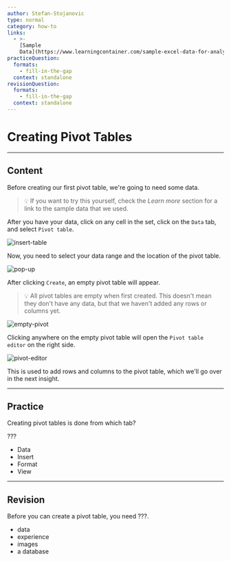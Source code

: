```yaml
---
author: Stefan-Stojanovic
type: normal
category: how-to
links:
  - >-
    [Sample
    Data](https://www.learningcontainer.com/sample-excel-data-for-analysis#Sample_Xlsx_file_download-2){website}
practiceQuestion:
  formats:
    - fill-in-the-gap
  context: standalone
revisionQuestion:
  formats:
    - fill-in-the-gap
  context: standalone
---
```


# Creating Pivot Tables


---

## Content

Before creating our first pivot table, we're going to need some data.

> 💡 If you want to try this yourself, check the *Learn more* section for a link to the sample data that we used.

After you have your data, click on any cell in the set, click on the `Data` tab, and select `Pivot table`.

![insert-table](https://img.enkipro.com/d91fb106421a2e6b0a2453cea7dd2bab.png)

Now, you need to select your data range and the location of the pivot table.

![pop-up](https://img.enkipro.com/e6ae460f8ec0db4e181cee8759def441.png)

After clicking `Create`, an empty pivot table will appear.

> 💡 All pivot tables are empty when first created. This doesn't mean they don't have any data, but that we haven't added any rows or columns yet.

![empty-pivot](https://img.enkipro.com/5b9d14b825b7479c748c8133433ac677.png)

Clicking anywhere on the empty pivot table will open the `Pivot table editor` on the right side.

![pivot-editor](https://img.enkipro.com/a195da10b5b4832c018064ac85dd2a59.png)

This is used to add rows and columns to the pivot table, which we'll go over in the next insight.


---

## Practice

Creating pivot tables is done from which tab?

???

- Data
- Insert
- Format
- View


---

## Revision

Before you can create a pivot table, you need ???.

- data
- experience
- images
- a database
